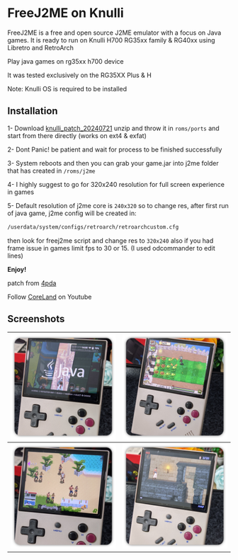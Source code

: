 # FreeJ2ME on Knulli
FreeJ2ME is a free and open source J2ME emulator with a focus on Java games. It is ready to run on Knulli H700 RG35xx family & RG40xx using Libretro and RetroArch

Play java games on rg35xx h700 device

It was tested exclusively on the RG35XX Plus & H

Note: Knulli OS is required to be installed
<!-- INSTALLATION -->
## Installation

1- Download [knulli_patch_20240721](https://github.com/erfan2255/FreeJ2ME-Knulli/releases) unzip and throw it in `roms/ports` and start from there directly (works on ext4 & exfat)

2- Dont Panic! be patient and wait for process to be finished successfully

3- System reboots and then you can grab your game.jar into j2me folder that has created in `/roms/j2me`

4- I highly suggest to go for 320x240 resolution for full screen experience in games

5- Default resolution of j2me core is `240x320` so to change res, after first run of java game, j2me config will be created in:
  ```sh
/userdata/system/configs/retroarch/retroarchcustom.cfg
  ```
 then look for freej2me script and change res to `320x240` also if you had frame issue in games limit fps to 30 or 15. (I used odcommander to edit lines)
 
<b> Enjoy! </b>

patch from [4pda](https://4pda.to/forum/index.php?showtopic=1079913&st=9580#entry131374113)

Follow [CoreLand](https://youtube.com/@coreland2) on Youtube
<!-- SCREENSHOTS -->
## Screenshots
| ![system menu](https://raw.githubusercontent.com/erfan2255/FreeJ2ME-Knulli/main/screenshots/menu.png) | ![plants vs zombie](https://raw.githubusercontent.com/erfan2255/FreeJ2ME-Knulli/main/screenshots/pvz.png) |
| -- | -- |
| ![gangstar rio](https://raw.githubusercontent.com/erfan2255/FreeJ2ME-Knulli/main/screenshots/gngr.png) | ![prince of persia classic](https://raw.githubusercontent.com/erfan2255/FreeJ2ME-Knulli/main/screenshots/pop.png) |
